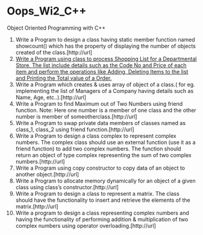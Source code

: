 # Oops_Wi2_C++
Object Oriented Programming with C++

1. Write a Program to design a class having static member function named showcount() which has the property of displaying the number of objects created of the class.[http://url]
2. [Write a Program using class to process Shopping List for a Departmental Store. The list include details such as the Code No and Price of each item and perform the operations like Adding, Deleting Items to the list and Printing the Total value of a Order.](https://github.com/ManishShah120/Oops_Wi2_Cplusplus/blob/master/AssignmentOOP/005ProcessingShoppingListPr5_3.cpp)
3. Write a Program which creates & uses array of object of a class.( for eg. implementing the list of Managers of a Company having details such as Name, Age, etc..).[http://url]
4. Write a Program to find Maximum out of Two Numbers using friend function. Note: Here one number is a member of one class and the other number is member of someotherclass.[http://url]
5. Write a Program to swap private data members of classes named as class_1, class_2 using friend function.[http://url]
6. Write a Program to design a class complex to represent complex numbers. The complex class should use an external function (use it as a friend function) to add two complex numbers. The function should return an object of type complex representing the sum of two complex numbers.[http://url]
7. Write a Program using copy constructor to copy data of an object to another object.[http://url]
8. Write a Program to allocate memory dynamically for an object of a given class using class’s constructor.[http://url]
9. Write a Program to design a class to represent a matrix. The class should have the functionality to insert and retrieve the elements of the matrix.[http://url]
10. Write a program to design a class representing complex numbers and having the functionality of performing addition & multiplication of two complex numbers using operator overloading.[http://url]
